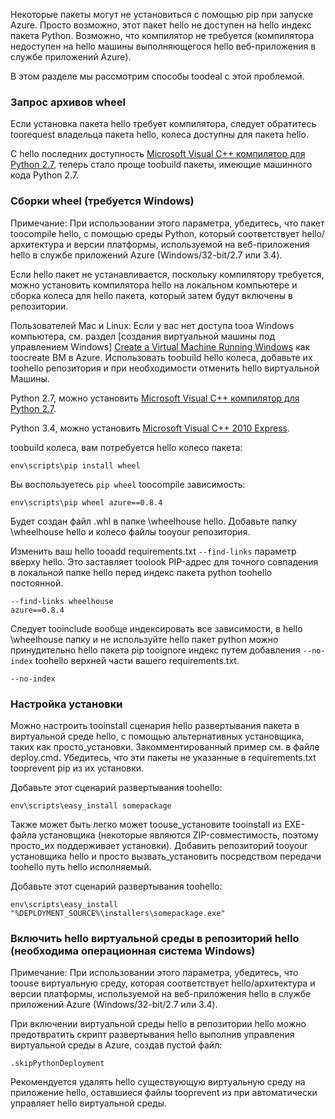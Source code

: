 Некоторые пакеты могут не установиться с помощью pip при запуске Azure.  Просто возможно, этот пакет hello не доступен на hello индекс пакета Python.  Возможно, что компилятор не требуется (компилятора недоступен на hello машины выполняющегося hello веб-приложения в службе приложений Azure).

В этом разделе мы рассмотрим способы toodeal с этой проблемой.

### <a name="request-wheels"></a>Запрос архивов wheel
Если установка пакета hello требует компилятора, следует обратитесь toorequest владельца пакета hello, колеса доступны для пакета hello.

С hello последних доступность [Microsoft Visual C++ компилятор для Python 2.7][Microsoft Visual C++ Compiler for Python 2.7], теперь стало проще toobuild пакеты, имеющие машинного кода Python 2.7.

### <a name="build-wheels-requires-windows"></a>Сборки wheel (требуется Windows)
Примечание: При использовании этого параметра, убедитесь, что пакет toocompile hello, с помощью среды Python, который соответствует hello/архитектура и версии платформы, используемой на веб-приложения hello в службе приложений Azure (Windows/32-bit/2.7 или 3.4).

Если hello пакет не устанавливается, поскольку компилятору требуется, можно установить компилятора hello на локальном компьютере и сборка колеса для hello пакета, который затем будут включены в репозитории.

Пользователей Mac и Linux: Если у вас нет доступа tooa Windows компьютера, см. раздел [создания виртуальной машины под управлением Windows] [ Create a Virtual Machine Running Windows] как toocreate ВМ в Azure.  Использовать toobuild hello колеса, добавьте их toohello репозитория и при необходимости отменить hello виртуальной Машины. 

Python 2.7, можно установить [Microsoft Visual C++ компилятор для Python 2.7][Microsoft Visual C++ Compiler for Python 2.7].

Python 3.4, можно установить [Microsoft Visual C++ 2010 Express][Microsoft Visual C++ 2010 Express].

toobuild колеса, вам потребуется hello колесо пакета:

    env\scripts\pip install wheel

Вы воспользуетесь `pip wheel` toocompile зависимость:

    env\scripts\pip wheel azure==0.8.4

Будет создан файл .whl в папке \wheelhouse hello.  Добавьте папку \wheelhouse hello и колесо файлы tooyour репозитория.

Изменить ваш hello tooadd requirements.txt `--find-links` параметр вверху hello. Это заставляет toolook PIP-адрес для точного совпадения в локальной папке hello перед индекс пакета python toohello постоянной.

    --find-links wheelhouse
    azure==0.8.4

Следует tooinclude вообще индексировать все зависимости, в hello \wheelhouse папку и не используйте hello пакет python можно принудительно hello пакета pip tooignore индекс путем добавления `--no-index` toohello верхней части вашего requirements.txt.

    --no-index

### <a name="customize-installation"></a>Настройка установки
Можно настроить tooinstall сценария hello развертывания пакета в виртуальной среде hello, с помощью альтернативных установщика, таких как просто\_установки.  Закомментированный пример см. в файле deploy.cmd.  Убедитесь, что эти пакеты не указанные в requirements.txt tooprevent pip из их установки.

Добавьте этот сценарий развертывания toohello:

    env\scripts\easy_install somepackage

Также может быть легко может toouse\_установите tooinstall из EXE-файла установщика (некоторые являются ZIP-совместимость, поэтому просто\_их поддерживает установки).  Добавить репозиторий tooyour установщика hello и просто вызвать\_установить посредством передачи toohello путь hello исполняемый.

Добавьте этот сценарий развертывания toohello:

    env\scripts\easy_install "%DEPLOYMENT_SOURCE%\installers\somepackage.exe"

### <a name="include-hello-virtual-environment-in-hello-repository-requires-windows"></a>Включить hello виртуальной среды в репозиторий hello (необходима операционная система Windows)
Примечание: При использовании этого параметра, убедитесь, что toouse виртуальную среду, которая соответствует hello/архитектура и версии платформы, используемой на веб-приложения hello в службе приложений Azure (Windows/32-bit/2.7 или 3.4).

При включении виртуальной среды hello в репозитории hello можно предотвратить скрипт развертывания hello выполнив управления виртуальной среды в Azure, создав пустой файл:

    .skipPythonDeployment

Рекомендуется удалять hello существующую виртуальную среду на приложение hello, оставшиеся файлы tooprevent из при автоматически управляет hello виртуальной среды.

[Create a Virtual Machine Running Windows]: http://azure.microsoft.com/documentation/articles/virtual-machines-windows-hero-tutorial/
[Microsoft Visual C++ Compiler for Python 2.7]: http://aka.ms/vcpython27
[Microsoft Visual C++ 2010 Express]: http://go.microsoft.com/?linkid=9709949

